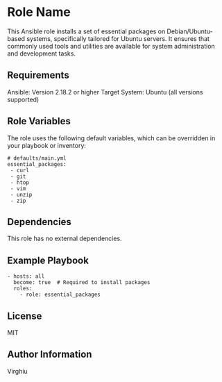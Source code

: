 # Role Name

This Ansible role installs a set of essential packages on Debian/Ubuntu-based systems, specifically tailored for Ubuntu servers. It ensures that commonly used tools and utilities are available for system administration and development tasks.

## Requirements

Ansible: Version 2.18.2 or higher
Target System: Ubuntu (all versions supported)

## Role Variables

The role uses the following default variables, which can be overridden in your playbook or inventory:

```shell
# defaults/main.yml
essential_packages:
 - curl
 - git
 - htop
 - vim
 - unzip
 - zip

```

## Dependencies

This role has no external dependencies.

## Example Playbook

```shell
- hosts: all
  become: true  # Required to install packages
  roles:
    - role: essential_packages
```

## License

MIT

## Author Information

Virghiu
